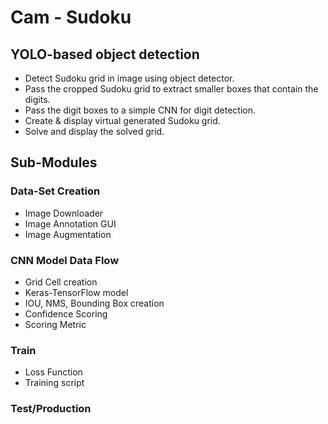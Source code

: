 # Cam - Sudoku

## YOLO-based object detection
* Detect Sudoku grid in image using object detector.
* Pass the cropped Sudoku grid to extract smaller boxes that contain the digits.
* Pass the digit boxes to a simple CNN for digit detection.
* Create & display virtual generated Sudoku grid.
* Solve and display the solved grid.

## Sub-Modules

### Data-Set Creation
* Image Downloader
* Image Annotation GUI
* Image Augmentation

### CNN Model Data Flow
* Grid Cell creation
* Keras-TensorFlow model
* IOU, NMS, Bounding Box creation
* Confidence Scoring
* Scoring Metric

### Train
* Loss Function
* Training script

### Test/Production
